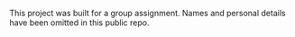 This project was built for a group assignment. Names and personal details have been omitted in this public repo.